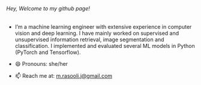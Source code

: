 ###### Hey, Welcome to my github page!
- I’m a machine learning engineer with extensive experience in computer vision and deep learning.  I have mainly worked on supervised and unsupervised information retrieval, image segmentation and classification. I implemented and evaluated several ML models in Python (PyTorch and Tensorflow). 

- 😄 Pronouns: she/her
- 📫 Reach me at: m.rasooli.j@gmail.com
<!--
**maral96/maral96** is a ✨ _special_ ✨ repository because its `README.md` (this file) appears on your GitHub profile.

Here are some ideas to get you started:

- 🔭 I’m an applied machine learning researcher/engineer.
- 🌱 I’m currently learning ...
- 👯 I’m looking to collaborate on ...
- 🤔 I’m looking for help with ...
- 💬 Ask me about ...
- 📫 How to reach me: ...
- 😄 Pronouns: she/her
-->
